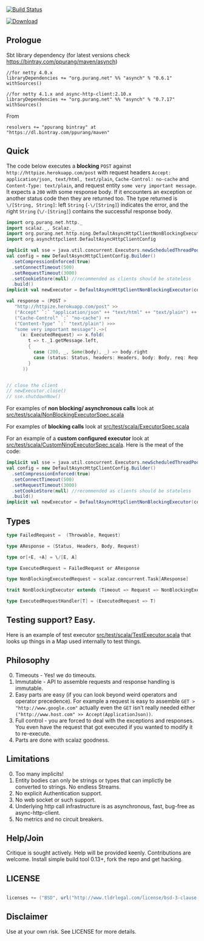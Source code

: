 [![Build Status](https://travis-ci.com/ppurang/asynch.svg?branch=master)](https://travis-ci.com/ppurang/asynch)

[![Download](https://api.bintray.com/packages/ppurang/maven/asynch/images/download.svg) ](https://bintray.com/ppurang/maven/asynch/_latestVersion)

## Prologue

Sbt library dependency  (for latest versions check https://bintray.com/ppurang/maven/asynch)

    //for netty 4.0.x
    libraryDependencies += "org.purang.net" %% "asynch" % "0.6.1" withSources()

    //for netty 4.1.x and async-http-client:2.10.x
    libraryDependencies += "org.purang.net" %% "asynch" % "0.7.17" withSources()

From

    resolvers += "ppurang bintray" at "https://dl.bintray.com/ppurang/maven"

## Quick

The code below executes a **blocking** `POST` against `http://httpize.herokuapp.com/post` with request headers `Accept: application/json, text/html, text/plain`,  `Cache-Control: no-cache` and `Content-Type: text/plain`, and request entity `some very important message`. It expects a `200` with some response body. If it encounters an exception or another status code then they are returned too. The type returned is `\/[String, String]`: left `String` (`-\/[String]`) indicates the error, and the right `String` (`\/-[String]`)  contains the successful response body.


```scala
import org.purang.net.http._
import scalaz._, Scalaz._
import org.purang.net.http.ning.DefaultAsyncHttpClientNonBlockingExecutor
import org.asynchttpclient.DefaultAsyncHttpClientConfig

implicit val sse = java.util.concurrent.Executors.newScheduledThreadPool(2)
val config = new DefaultAsyncHttpClientConfig.Builder()
  .setCompressionEnforced(true)
  .setConnectTimeout(500)
  .setRequestTimeout(3000)
  .setCookieStore(null) //recommended as clients should be stateless
  .build()
implicit val newExecutor = DefaultAsyncHttpClientNonBlockingExecutor(config)

val response = (POST >
   "http://httpize.herokuapp.com/post" >>
   ("Accept" `:` "application/json" ++ "text/html" ++ "text/plain") ++
   ("Cache-Control" `:` "no-cache") ++
   ("Content-Type" `:` "text/plain") >>>
   "some very important message").~>(
     (x: ExecutedRequest) => x.fold(
        t => t._1.getMessage.left,
        {
          case (200, _, Some(body), _) => body.right
          case (status: Status, headers: Headers, body: Body, req: Request) => status.toString.left
        }
      ))


// close the client
// newExecutor.close()
// sse.shutdownNow()
```

For examples of **non blocking/ asynchronous calls** look at  [src/test/scala/NonBlockingExecutorSpec.scala](https://github.com/ppurang/asynch/blob/master/src/test/scala/NonBlockingExecutorSpec.scala)

For examples of **blocking calls** look at  [src/test/scala/ExecutorSpec.scala](https://github.com/ppurang/asynch/blob/master/src/test/scala/ExecutorSpec.scala)

For an example of a **custom configured executor** look at [src/test/scala/CustomNingExecutorSpec.scala](https://github.com/ppurang/asynch/blob/master/src/test/scala/CustomNingExecutorSpec.scala). Here is the meat of the code:


```scala
implicit val sse = java.util.concurrent.Executors.newScheduledThreadPool(2)
val config = new DefaultAsyncHttpClientConfig.Builder()
  .setCompressionEnforced(true)
  .setConnectTimeout(500)
  .setRequestTimeout(3000)
  .setCookieStore(null) //recommended as clients should be stateless
  .build()
implicit val newExecutor = DefaultAsyncHttpClientNonBlockingExecutor(config)
```

## Types


```scala
type FailedRequest =  (Throwable, Request)

type AResponse = (Status, Headers, Body, Request)

type or[+E, +A] = \/[E, A]

type ExecutedRequest = FailedRequest or AResponse

type NonBlockingExecutedRequest = scalaz.concurrent.Task[AResponse]

trait NonBlockingExecutor extends (Timeout => Request => NonBlockingExecutedRequest)

type ExecutedRequestHandler[T] = (ExecutedRequest => T)
```

## Testing support? Easy.

Here is an example of test executor [src/test/scala/TestExecutor.scala](https://github.com/ppurang/asynch/blob/master/src/test/scala/TestExecutor.scala)
 that looks up things in a Map used internally to test things.


## Philosophy

0. Timeouts - Yes! we do timeouts.
1. Immutable - API to assemble requests and response handling is immutable.
2. Easy parts are easy (if you can look beyond weird operators and operator precedence). For example a request is easy to assemble
`GET > "http://www.google.com"` actually even the `GET` isn't really needed either `("http://www.host.com" >> Accept(ApplicationJson))`.
3. Full control -  you are forced to deal with the exceptions and responses. You even have the request that got executed if you wanted to modify it to re-execute.
4. Parts are done with scalaz goodness.


## Limitations

0. Too many implicits!
1. Entity bodies can only be strings or types that can implictly be converted to strings. No endless Streams.
2. No explicit Authentication support.
3. No web socket or such support.
4. Underlying http call infrastructure is as asynchronous, fast, bug-free as async-http-client.
5. No metrics and no circuit breakers.


## Help/Join

Critique is sought actively. Help will be provided keenly. Contributions are welcome. Install simple build tool 0.13+, fork the repo and get hacking.


## LICENSE

```scala

licenses += ("BSD", url("http://www.tldrlegal.com/license/bsd-3-clause-license-%28revised%29"))

```

## Disclaimer

Use at your own risk. See LICENSE for more details.
